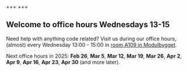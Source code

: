 +++
+++

## Welcome to office hours Wednesdays 13-15

Need help with anything code related? Visit us during our office hours,
(almost) every Wednesday 13:00 - 15:00 in [room A109 in
Modulbygget](https://link.mazemap.com/5BIQkf4U).

Next office hours in 2025: **Feb 26**, **Mar 5**, **Mar 12**, **Mar 19**, **Mar 26**, **Apr 2**, **Apr 9**, **Apr 16**, **Apr 23**, **Apr 30** (and more later).
